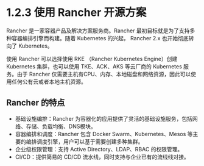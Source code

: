 # 1.2.3 使用 Rancher 开源方案

Rancher 是一家容器产品及解决方案服务商。Rancher 最初目标就是为了支持多种容器编排引擎而构建。随着 Kubernetes 的兴起， Rancher 2.x 也开始彻底转向了 Kubernetes。

使用 Rancher 可以选择使用 RKE （Rancher Kubernetes Engine）创建Kubernetes 集群，也可以使用 TKE、ACK、AKS 等云厂商的 Kubernetes 服务。由于 Rancher 仅需要主机有CPU、内存、本地磁盘和网络资源，因此可以使用任何公有云或者本地主机资源。

## Rancher 的特点

- 基础设施编排：Rancher 为容器化的应用提供了灵活的基础设施服务，包括网络、存储、负载均衡、DNS模块。
- 容器编排和调度：Rancher 包含 Docker Swarm、Kubernetes、Mesos 等主要的编排调度引擎，用户可以基于需要创建多种集群。
- 企业级权限管理：支持 Active Directory、LDAP、RBAC 的权限管理。
- CI/CD：提供简易的 CD/CD 流水线，同时支持与企业已有的流线线对接。

